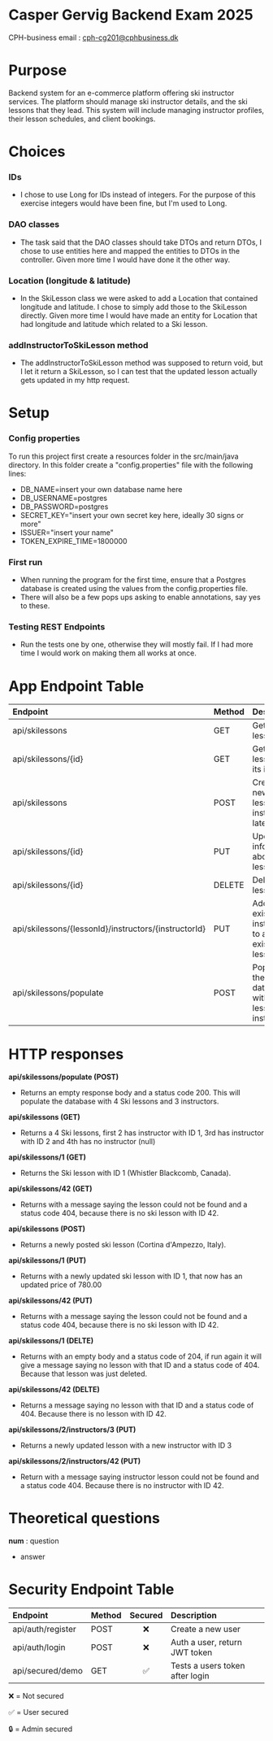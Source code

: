 # Casper Gervig Backend Exam 2025
CPH-business email : cph-cg201@cphbusiness.dk

# Purpose
Backend system for an e-commerce platform offering ski instructor services. The platform should manage ski instructor details, and the ski lessons that they lead. This system will include managing instructor profiles, their lesson schedules, and client bookings.

# Choices
### IDs
* I chose to use Long for IDs instead of integers. For the purpose of this exercise integers would have been fine, but I'm used to Long.
### DAO classes
* The task said that the DAO classes should take DTOs and return DTOs, I chose to use entities here and mapped the entities to DTOs in the controller. Given more time I would have done it the other way.
### Location (longitude & latitude)
* In the SkiLesson class we were asked to add a Location that contained longitude and latitude. I chose to simply add those to the SkiLesson directly. Given more time I would have made an entity for Location that had longitude and latitude which related to a Ski lesson.
### addInstructorToSkiLesson method
* The addInstructorToSkiLesson method was supposed to return void, but I let it return a SkiLesson, so I can test that the updated lesson actually gets updated in my http request.
# Setup

### Config properties

To run this project first create a resources folder in the src/main/java directory. In this folder create a "config.properties" file with the following lines:

* DB_NAME=insert your own database name here
* DB_USERNAME=postgres
* DB_PASSWORD=postgres
* SECRET_KEY="insert your own secret key here, ideally 30 signs or more"
* ISSUER="insert your name"
* TOKEN_EXPIRE_TIME=1800000

### First run

* When running the program for the first time, ensure that a Postgres database is created using the values from the config.properties file.
* There will also be a few pops ups asking to enable annotations, say yes to these.

### Testing REST Endpoints
* Run the tests one by one, otherwise they will mostly fail. If I had more time I would work on making them all works at once.

# App Endpoint Table

| Endpoint                                              | Method | Description                                              |
|:------------------------------------------------------|:-------|:---------------------------------------------------------|
| api/skilessons                                        | GET    | Get all ski lessons.                                     |
| api/skilessons/{id}                                   | GET    | Get a ski lesson by its id.                              |
| api/skilessons                                        | POST   | Create a new ski lesson. Add instructor later.           |
| api/skilessons/{id}                                   | PUT    | Update information about a ski lesson.                   |
| api/skilessons/{id}                                   | DELETE | Delete a ski lesson.                                     |
| api/skilessons/{lessonId}/instructors/{instructorId}	 | PUT    | Add an existing instructor to an existing ski lesson.    |
| api/skilessons/populate	                              | POST   | Populate the database with ski lessons and instructors.  |

# HTTP responses

**api/skilessons/populate (POST)**
- Returns an empty response body and a status code 200. This will populate the database with 4 Ski lessons and 3 instructors.

**api/skilessons (GET)**
- Returns a 4 Ski lessons, first 2 has instructor with ID 1, 3rd has instructor with ID 2 and 4th has no instructor (null)

**api/skilessons/1 (GET)**
- Returns the Ski lesson with ID 1 (Whistler Blackcomb, Canada).
  
**api/skilessons/42 (GET)**
- Returns with a message saying the lesson could not be found and a status code 404, because there is no ski lesson with ID 42.

**api/skilessons (POST)**
- Returns a newly posted ski lesson (Cortina d'Ampezzo, Italy).

**api/skilessons/1 (PUT)**
- Returns with a newly updated ski lesson with ID 1, that now has an updated price of 780.00

**api/skilessons/42 (PUT)**
- Returns with a message saying the lesson could not be found and a status code 404, because there is no ski lesson with ID 42.

**api/skilessons/1 (DELTE)**
- Returns with an empty body and a status code of 204, if run again it will give a message saying no lesson with that ID and a status code of 404. Because that lesson was just deleted.

**api/skilessons/42 (DELTE)**
- Returns a message saying no lesson with that ID and a status code of 404. Because there is no lesson with ID 42.

**api/skilessons/2/instructors/3 (PUT)**
- Returns a newly updated lesson with a new instructor with ID 3

**api/skilessons/2/instructors/42 (PUT)**
- Return with a message saying instructor lesson could not be found and a status code 404. Because there is no instructor with ID 42.

# Theoretical questions
**num** : question 
* answer

# Security Endpoint Table

| Endpoint                         | Method | Secured      | Description                     |
|:---------------------------------|:-------|:------------:|:--------------------------------|
| api/auth/register                | POST   | ❌          | Create a new user               |
| api/auth/login                   | POST   | ❌          | Auth a user, return JWT token   |
| api/secured/demo                 | GET    | ✅          | Tests a users token after login |

❌ = Not secured

✅ = User secured

🔒 = Admin secured